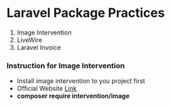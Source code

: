 # Laravel Package Practices

1. Image Intervention
2. LiveWire
3. Laravel Invoice

### Instruction for Image Intervention
<ul>
    <li>Install image intervention to you project first</li>
    <li>Official Website <a href="https://image.intervention.io/v3/introduction/installation">Link</a></li>
    <li><strong>composer require intervention/image</strong></li>
</ul>
